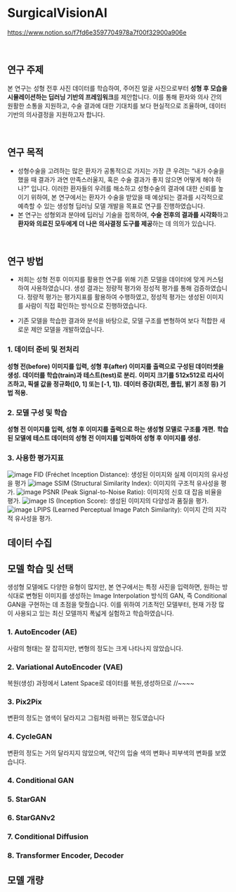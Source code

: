 # SurgicalVisionAI

https://www.notion.so/f7fd6e3597704978a7f00f32900a906e


&nbsp;
## 연구 주제

본 연구는 성형 전후 사진 데이터를 학습하여, 주어진 얼굴 사진으로부터 **성형 후 모습을 시뮬레이션하는 딥러닝 기반의 프레임워크**를 제안합니다. 이를 통해 환자와 의사 간의 원활한 소통을 지원하고, 수술 결과에 대한 기대치를 보다 현실적으로 조율하며, 데이터 기반의 의사결정을 지원하고자 합니다.


&nbsp;
## 연구 목적

- 성형수술을 고려하는 많은 환자가 공통적으로 가지는 가장 큰 우려는 “내가 수술을 했을 때 결과가 과연 만족스러울지, 혹은 수술 결과가 좋지 않으면 어떻게 해야 하나?” 입니다. 이러한 환자들의 우려를 해소하고 성형수술의 결과에 대한 신뢰를 높이기 위하여, 본 연구에서는 환자가 수술을 받았을 때 예상되는 결과를 시각적으로 예측할 수 있는 생성형 딥러닝 모델 개발을 목표로 연구를 진행하였습니다. 
- 본 연구는 성형외과 분야에 딥러닝 기술을 접목하여, **수술 전후의 결과를 시각화**하고 **환자와 의료진 모두에게 더 나은 의사결정 도구를 제공**하는 데 의의가 있습니다.


&nbsp;
## 연구 방법
- 저희는 성형 전후 이미지를 활용한 연구를 위해 기존 모델을 데이터에 맞게 커스텀하여 사용하였습니다.
생성 결과는 정량적 평가와 정성적 평가를 통해 검증하였습니다. 정량적 평가는 평가지표를 활용하여 수행하였고, 정성적 평가는 생성된 이미지를 사람이 직접 확인하는 방식으로 진행하였습니다.

- 기존 모델을 학습한 결과와 분석을 바탕으로, 모델 구조를 변형하여 보다 적합한 새로운 제안 모델을 개발하였습니다.


### 1. 데이터 준비 및 전처리
**성형 전(before) 이미지를 입력, 성형 후(after) 이미지를 출력으로 구성된 데이터셋을 생성.**
**데이터를 학습(train)과 테스트(test)로 분리.**
**이미지 크기를 512x512로 리사이즈하고, 픽셀 값을 정규화([0, 1] 또는 [-1, 1]).**
**데이터 증강(회전, 플립, 밝기 조정 등) 기법 적용.**


### 2. 모델 구성 및 학습

**성형 전 이미지를 입력, 성형 후 이미지를 출력으로 하는 생성형 모델로 구조를 개편.**
**학습된 모델에 테스트 데이터의 성형 전 이미지를 입력하여 성형 후 이미지를 생성.**



### 3. 사용한 평가지표

![image](https://github.com/user-attachments/assets/1a020a83-83f7-4e55-9306-2aea90e30432)
FID (Fréchet Inception Distance): 생성된 이미지와 실제 이미지의 유사성을 평가
![image](https://github.com/user-attachments/assets/8a8431c8-0a7c-4111-9f81-ca0a42a7e8ae)
SSIM (Structural Similarity Index): 이미지의 구조적 유사성을 평가.
![image](https://github.com/user-attachments/assets/4b1f64ed-d364-46d8-b4be-31da3c9c5e40)
PSNR (Peak Signal-to-Noise Ratio): 이미지의 신호 대 잡음 비율을 평가.
![image](https://github.com/user-attachments/assets/74db5916-1b7e-4d17-a3bc-c8733431dae1)
IS (Inception Score): 생성된 이미지의 다양성과 품질을 평가.
![image](https://github.com/user-attachments/assets/3f51626a-bafe-4949-9e0e-49e6e02d95c3)
LPIPS (Learned Perceptual Image Patch Similarity): 이미지 간의 지각적 유사성을 평가.



## 데이터 수집


## 모델 학습 및 선택

생성형 모델에도 다양한 유형이 많지만, 본 연구에서는 특정 사진을 입력하면, 원하는 방식대로 변형된 이미지를 생성하는 Image Interpolation 방식의 GAN, 즉 Conditional GAN을 구현하는 데 초점을 맞췄습니다. 이를 위하여 기초적인 모델부터, 현재 가장 많이 사용되고 있는 최신 모델까지 폭넓게 실험하고 학습하였습니다. 

### 1. AutoEncoder (AE)
사람의 형태는 잘 잡히지만, 변형의 정도는 크게 나타나지 않았습니다.
### 2. Variational AutoEncoder (VAE)
복원(생성) 과정에서 Latent Space로 데이터를 복원,생성하므로 //~~~~
### 3. Pix2Pix
변환의 정도는 염색이 달라지고 그림처럼 바뀌는 정도였습니다
### 4. CycleGAN
변환의 정도는 거의 달라지지 않았으며, 약간의 입술 색의 변화나 피부색의 변화를 보였습니다.
### 4. Conditional GAN
### 5. StarGAN
### 6. StarGANv2
### 7. Conditional Diffusion
### 8. Transformer Encoder, Decoder


## 모델 개량

